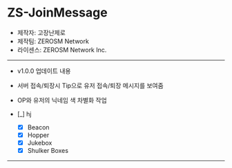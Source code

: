 # ZS-JoinMessage
- 제작자: 고장난제로
- 제작팀: ZEROSM Network
- 라이센스: ZEROSM Network Inc.

----------------------------------

* v1.0.0 업데이트 내용
 - 서버 접속/퇴장시 Tip으로 유저 접속/퇴장 메시지를 보여줌
 - OP와 유저의 닉네임 색 차별화 작업
 
 - [_] hj
 	 - [x] Beacon
 	 - [x] Hopper
 	 - [x] Jukebox
 	 - [x] Shulker Boxes
 
 ----------------------------------
